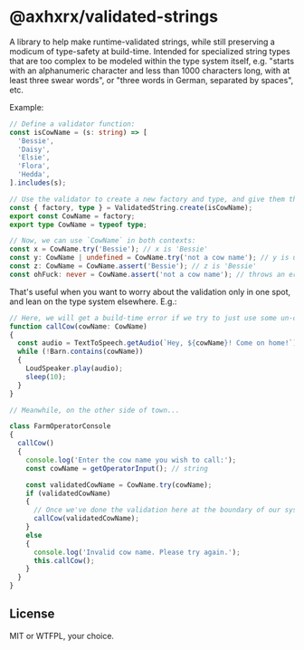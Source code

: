 # @axhxrx/validated-strings

A library to help make runtime-validated strings, while still preserving a modicum of type-safety at build-time. Intended for specialized string types that are too complex to be modeled within the type system itself, e.g. "starts with an alphanumeric character and less than 1000 characters long, with at least three swear words", or "three words in German, separated by spaces", etc.

Example:

```ts
// Define a validator function:
const isCowName = (s: string) => [
  'Bessie',
  'Daisy',
  'Elsie',
  'Flora',
  'Hedda',
].includes(s);

// Use the validator to create a new factory and type, and give them the same name:
const { factory, type } = ValidatedString.create(isCowName);
export const CowName = factory;
export type CowName = typeof type;

// Now, we can use `CowName` in both contexts:
const x = CowName.try('Bessie'); // x is 'Bessie'
const y: CowName | undefined = CowName.try('not a cow name'); // y is undefined
const z: CowName = CowName.assert('Bessie'); // z is 'Bessie'
const ohFuck: never = CowName.assert('not a cow name'); // throws an error
```

That's useful when you want to worry about the validation only in one spot, and lean on the type system elsewhere. E.g.:

```ts
// Here, we will get a build-time error if we try to just use some un-checked `string` instead of a validated `CowName`:
function callCow(cowName: CowName)
{
  const audio = TextToSpeech.getAudio(`Hey, ${cowName}! Come on home!`);
  while (!Barn.contains(cowName))
  {
    LoudSpeaker.play(audio);
    sleep(10);
  }
}

// Meanwhile, on the other side of town...

class FarmOperatorConsole
{
  callCow()
  {
    console.log('Enter the cow name you wish to call:');
    const cowName = getOperatorInput(); // string

    const validatedCowName = CowName.try(cowName);
    if (validatedCowName)
    {
      // Once we've done the validation here at the boundary of our system, the rest of the internals can just use `CowName` instead of `string`, and not worry about validation.
      callCow(validatedCowName);
    }
    else
    {
      console.log('Invalid cow name. Please try again.');
      this.callCow();
    }
  }
}
```

## License

MIT or WTFPL, your choice.

